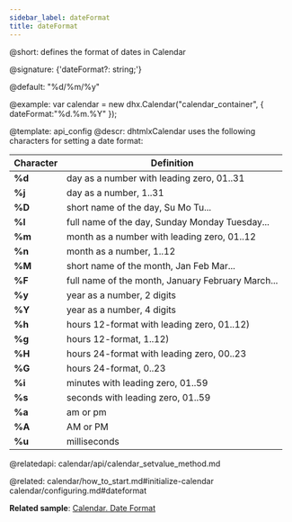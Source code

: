 ```yaml
---
sidebar_label: dateFormat
title: dateFormat
---          
```


@short: defines the format of dates in Сalendar

@signature: {'dateFormat?: string;'}

@default: "%d/%m/%y"

@example: 
var calendar = new dhx.Calendar("calendar_container", {
   dateFormat:"%d.%m.%Y"
});

@template:	api_config
@descr: 
dhtmlxCalendar uses the following characters for setting a date format:

| Character		|	Definition
|---------------|-----------------------------------------------|
|**%d**			|day as a number with leading zero, 01..31		|
|**%j**			|day as a number, 1..31							|
|**%D**			|short name of the day, Su Mo Tu...				|
|**%l**			|full name of the day, Sunday Monday Tuesday...	|
|**%m**			|month as a number with leading zero, 01..12	|
|**%n**			|month as a number, 1..12						|
|**%M**			|short name of the month, Jan Feb Mar...		|
|**%F**			|full name of the month, January February March...|
|**%y**			|year as a number, 2 digits						|
|**%Y**			|year as a number, 4 digits						|
|**%h**			|hours 12-format with leading zero, 01..12)		|
|**%g**			|hours 12-format, 1..12)						|
|**%H**			|hours 24-format with leading zero, 00..23		|
|**%G**			|hours 24-format, 0..23							|
|**%i**			|minutes with leading zero, 01..59				|
|**%s**			|seconds with leading zero, 01..59				|
|**%a**			|am or pm										|
|**%A**			|AM or PM										|
|**%u**			|milliseconds									|



@relatedapi:
calendar/api/calendar_setvalue_method.md

@related: calendar/how_to_start.md#initialize-calendar
calendar/configuring.md#dateformat

**Related sample**: [Calendar. Date Format](https://snippet.dhtmlx.com/2co9z3bi)
